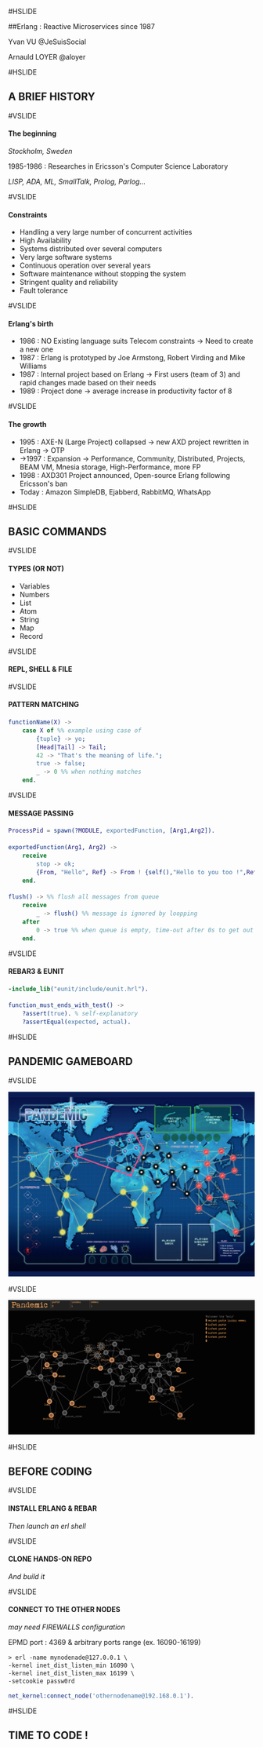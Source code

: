 #HSLIDE

##Erlang : Reactive Microservices since 1987

Yvan VU @JeSuisSocial

Arnauld LOYER @aloyer

#HSLIDE

## A BRIEF HISTORY

#VSLIDE

#### The beginning

*Stockholm, Sweden*

1985-1986 : Researches in Ericsson's Computer Science Laboratory

*LISP, ADA, ML, SmallTalk, Prolog, Parlog...*

#VSLIDE

#### Constraints

- Handling a very large number of concurrent activities
- High Availability
- Systems distributed over several computers
- Very large software systems
- Continuous operation over several years
- Software maintenance without stopping the system
- Stringent quality and reliability
- Fault tolerance

#VSLIDE

#### Erlang's birth
- 1986 : NO Existing language suits Telecom constraints -> Need to create a new one
- 1987 : Erlang is prototyped by Joe Armstong, Robert Virding and Mike Williams
- 1987 : Internal project based on Erlang -> First users (team of 3) and rapid changes made based on their needs
- 1989 : Project done -> average increase in productivity factor of 8

#VSLIDE

#### The growth
- 1995 : AXE-N (Large Project) collapsed -> new AXD project rewritten in Erlang -> OTP
- ->1997 : Expansion -> Performance, Community, Distributed, Projects, BEAM VM, Mnesia storage, High-Performance, more FP
- 1998 : AXD301 Project announced, Open-source Erlang following Ericsson's ban
- Today : Amazon SimpleDB, Ejabberd, RabbitMQ, WhatsApp

#HSLIDE

## BASIC COMMANDS

#VSLIDE

#### TYPES (OR NOT)

- Variables
- Numbers
- List
- Atom
- String
- Map
- Record

#VSLIDE

#### REPL, SHELL & FILE

#VSLIDE

#### PATTERN MATCHING

```erlang
functionName(X) ->
    case X of %% example using case of
        {tuple} -> yo;
        [Head|Tail] -> Tail;
        42 -> "That's the meaning of life.";
        true -> false;
        _ -> 0 %% when nothing matches
    end.
```

#VSLIDE

#### MESSAGE PASSING

```erlang
ProcessPid = spawn(?MODULE, exportedFunction, [Arg1,Arg2]).

exportedFunction(Arg1, Arg2) ->
    receive
        stop -> ok;
        {From, "Hello", Ref} -> From ! {self(),"Hello to you too !",Ref}
    end.
    
flush() -> %% flush all messages from queue
    receive
        _ -> flush() %% message is ignored by loopping
    after
        0 -> true %% when queue is empty, time-out after 0s to get out of the loop
    end.
```

#VSLIDE

#### REBAR3 & EUNIT

```erlang
-include_lib("eunit/include/eunit.hrl").

function_must_ends_with_test() ->
    ?assert(true). % self-explanatory
    ?assertEqual(expected, actual).
```

#HSLIDE

## PANDEMIC GAMEBOARD

#VSLIDE

![Image-Relative](https://github.com/Arnauld/jam201609/raw/master/doc/pandemic-game-board.png)

#VSLIDE

![Image-Relative](https://github.com/Arnauld/pandemic-erlang-hands-on/raw/master/doc/webfront.png)

#HSLIDE

## BEFORE CODING

#VSLIDE

#### INSTALL ERLANG & REBAR
*Then launch an erl shell*

#VSLIDE

#### CLONE HANDS-ON REPO
*And build it*

#VSLIDE

#### CONNECT TO THE OTHER NODES
*may need FIREWALLS configuration*

EPMD port : 4369 & arbitrary ports range (ex. 16090-16199)
```shell
> erl -name mynodenade@127.0.0.1 \
-kernel inet_dist_listen_min 16090 \ 
-kernel inet_dist_listen_max 16199 \
-setcookie passw0rd
```
```erlang
net_kernel:connect_node('othernodename@192.168.0.1').
```

#HSLIDE

## TIME TO CODE !
